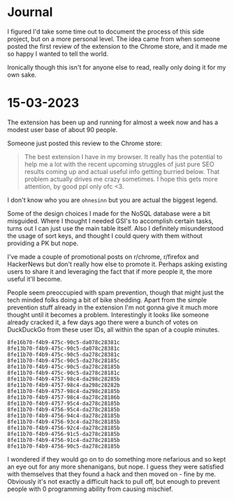 # Journal

I figured I'd take some time out to document the process of this side project, but on a more personal level. The idea came from when someone posted the first review of the extension to the Chrome store, and it made me so happy I wanted to tell the world.

Ironically though this isn't for anyone else to read, really only doing it for my own sake.

# 15-03-2023

The extension has been up and running for almost a week now and has a modest user base of about 90 people.

Someone just posted this review to the Chrome store:

> The best extension I have in my browser. It really has the potential to help me a lot with the recent upcoming struggles of just pure SEO results coming up and actual useful info getting burried below. That problem actually drives me crazy sometimes.
> I hope this gets more attention, by good ppl only ofc <3.

I don't know who you are `ohnesinn` but you are actual the biggest legend.

Some of the design choices I made for the NoSQL database were a bit misguided. Where I thought I needed GSI's to accomplish certain tasks, turns out I can just use the main table itself. Also I definitely misunderstood the usage of sort keys, and thought I could query with them without providing a PK but nope.

I've made a couple of promotional posts on r/chrome, r/firefox and HackerNews but don't really how else to promote it. Perhaps asking existing users to share it and leveraging the fact that if more people it, the more useful it'll become.

People seem preoccupied with spam prevention, though that might just the tech minded folks doing a bit of bike shedding. Apart from the simple prevention stuff already in the extension I'm not gonna give it much more thought until it becomes a problem. Interestingly it looks like someone already cracked it, a few days ago there were a bunch of votes on DuckDuckGo from these user IDs, all within the span of a couple minutes.

```
8fe16b70-f4b9-475c-90c5-da078c28381c
8fe13b70-f4b9-475c-90c5-da078c28381c
8fe11b70-f4b9-475c-90c5-da278c28381c
8fe11b70-f4b9-475c-90c5-da278c28185c
8fe11b70-f4b9-475c-90c5-da278c28185b
8fe11b70-f4b9-475c-90c5-da278c28181c
8fe11b70-f4b9-4757-98c4-da298c28285b
8fe11b70-f4b9-4757-98c4-da298c28282b
8fe11b70-f4b9-4757-98c4-da298c28185b
8fe11b70-f4b9-4757-98c4-da278c28186b
8fe11b70-f4b9-4757-95c4-da278c28185b
8fe11b70-f4b9-4756-95c4-da278c28185b
8fe11b70-f4b9-4756-94c4-da278c28185b
8fe11b70-f4b9-4756-93c4-da278c28185b
8fe11b70-f4b9-4756-92c4-da278c28185b
8fe11b70-f4b9-4756-91c5-da278c28185b
8fe11b70-f4b9-4756-91c4-da278c28185b
8fe11b70-f4b9-4756-90c5-da278c28185b
```

I wondered if they would go on to do something more nefarious and so kept an eye out for any more shenanigans, but nope. I guess they were satisfied with themselves that they found a hack and then moved on - fine by me. Obviously it's not exactly a difficult hack to pull off, but enough to prevent people with 0 programming ability from causing mischief.
